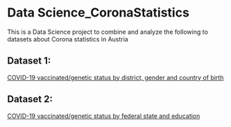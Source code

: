 # Data Science_CoronaStatistics
This is a Data Science project to combine and analyze the following to datasets about Corona statistics in Austria
## Dataset 1:
[COVID-19 vaccinated/genetic status by district, gender and country of birth](https://data.statistik.gv.at/web/meta.jsp?dataset=OGD_covidggstatus2_GGSTATUS_2)
## Dataset 2:
[COVID-19 vaccinated/genetic status by federal state and education](https://data.statistik.gv.at/web/meta.jsp?dataset=OGD_covidggstatus_GGSTATUS_1)
